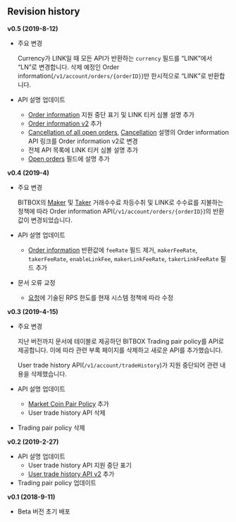 ## Revision history

**v0.5 (2019-8-12)**

  - 주요 변경
    
    Currency가 LINK일 때 모든 API가 반환하는 `currency` 필드를 “LINK”에서 “LN”로 변경합니다. 삭제 예정인 Order information(`/v1/account/orders/{orderID}`)만 한시적으로 “LINK”로 반환합니다.

  - API 설명 업데이트
    
      - [Order information](/api/account/v1-account-orders-orderID-get.md#order-information-deprecated) 지원 중단 표기 및 LINK 티커 심볼 설명 추가
      - [Order information v2](/api/account/v2-account-orders-orderID-get.md#order-information-v2) 추가
      - [Cancellation of all open orders](/api/trade/v1-trade-openOrders-delete.md#cancellation-of-all-open-orders), [Cancellation](/api/trade/v1-trade-orders-delete.md#cancellation) 설명의 Order information API 링크를 Order information v2로 변경
      - 전체 API 목록에 LINK 티커 심볼 설명 추가
      - [Open orders](/api/trade/v1-trade-openOrders-get.md#open-orders) 필드에 설명 추가

**v0.4 (2019-4)**

  - 주요 변경
    
    BITBOX의 [Maker](/5_Terms.md#maker) 및 [Taker](/5_Terms.md#taker) 거래수수료 차등수취 및 LINK로 수수료를 지불하는 정책에 따라 Order information API(`/v1/account/orders/{orderID}`)의 반환값이 변경되었습니다.

  - API 설명 업데이트
    
      - [Order information](/api/account/v1-account-orders-orderID-get.md#order-information-deprecated) 반환값에 `feeRate` 필드 제거, `makerFeeRate`, `takerFeeRate`, `enableLinkFee`, `makerLinkFeeRate`, `takerLinkFeeRate` 필드 추가

  - 문서 오류 교정
    
      - [요청](/1_Overview.md#요청)에 기술된 RPS 한도를 현재 시스템 정책에 따라 수정

**v0.3 (2019-4-15)**

  - 주요 변경
    
    지난 버전까지 문서에 테이블로 제공하던 BITBOX Trading pair policy를 API로 제공합니다.
    이에 따라 관련 부록 페이지를 삭제하고 새로운 API를 추가했습니다.
    
    User trade history API(`/v1/account/tradeHistory`)가 지원 중단되어 관련 내용을 삭제했습니다.

  - API 설명 업데이트
    
      - [Market Coin Pair Policy](/api/market/v1-market-public-coins-pairPolicy-get.md#market-coin-pair-policy) 추가
      - User trade history API 삭제

  - Trading pair policy 삭제

**v0.2 (2019-2-27)**

  - API 설명 업데이트
      - User trade history API 지원 중단 표기
      - [User trade history API v2](/api/account/v2-account-tradeHistory-get.md#user-trade-history-v2) 추가
  - Trading pair policy 업데이트

**v0.1 (2018-9-11)**

  - Beta 버전 초기 배포
